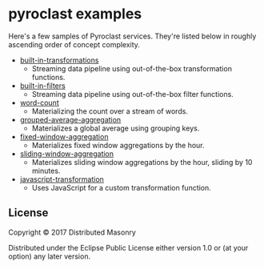 # pyroclast examples

Here's a few samples of Pyroclast services. They're listed below in roughly ascending order of concept complexity.

- [built-in-transformations](built-in-transformations)
  - Streaming data pipeline using out-of-the-box transformation functions.
- [built-in-filters](built-in-filters)
  - Streaming data pipeline using out-of-the-box filter functions.
- [word-count](word-count)
  - Materializing the count over a stream of words.
- [grouped-average-aggregation](grouped-average-aggregation)
  - Materializes a global average using grouping keys.
- [fixed-window-aggregation](fixed-window-aggregation)
  - Materializes fixed window aggregations by the hour.
- [sliding-window-aggregation](sliding-window-aggregation)
  - Materializes sliding window aggregations by the hour, sliding by 10 minutes.
- [javascript-transformation](javascript-transformation)
  - Uses JavaScript for a custom transformation function.

## License

Copyright © 2017 Distributed Masonry

Distributed under the Eclipse Public License either version 1.0 or (at
your option) any later version.